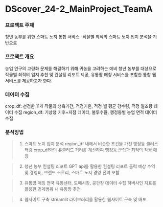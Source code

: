 # DScover_24-2_MainProject_TeamA

### 프로젝트 주제
청년 농부를 위한 스마트 노지 통합 서비스
-작물별 최적의 스마트 노지 입지 분석을 기반으로

### 프로젝트 개요
농업 인구의 고령화 문제를 해결하기 위해 귀농을 고려하는 예비 청년 농부를 대상으로 작물별 최적의 입지 추천 및 컨설팅 리포트 제공, 유통망 매칭 서비스를 포함한 통합 웹 서비스를 제공하고자 한다.

### 데이터 수집
crop_df: 선정한 11개 작물의 생육기간, 적정기온, 적정 월 평균 강수량, 적정 일조량 데이터 수집
region_df: 기상청 기후+지점 데이터, 불투수율, 행정동별 농업 면적 데이터 수집

### 분석방법
> 1. 스마트 노지 입지 분석
  region_df 내에서 비슷한 조건을 가진 행정동 클러스터링
  crop_df와의 유클리드 거리를 계산하여 행정동 군집과 최적의 작물 매칭
  
> 2. 청년 농부 컨설팅 리포트
  GPT api를 활용한 컨설팅 리포트 출력
  예상 수익 및 경영비, 브랜드 스토리, 스마트 노지 경영 전략 포함

> 3. 유통망 매칭
  전국 유통센터, 도매시장, 공판장 데이터 수집
  하버사인 지표를 활용한 경계범위 내 유통망 추천

> 4. 웹사이트 구축
  streamlit 라이브러리를 활용한 웹사이트 구축 및 배포 
